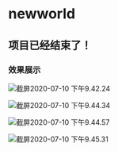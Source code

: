 # newworld

## 项目已经结束了！

### 效果展示


![截屏2020-07-10 下午9.42.24](https://tva1.sinaimg.cn/large/007S8ZIlly1ggm7ktxsqkj30w70u01ay.jpg)

![截屏2020-07-10 下午9.44.34](https://tva1.sinaimg.cn/large/007S8ZIlly1ggm7mz12paj31260u0k6s.jpg)

![截屏2020-07-10 下午9.44.57](https://tva1.sinaimg.cn/large/007S8ZIlly1ggm7ndk0m2j31170u0qja.jpg)

![截屏2020-07-10 下午9.45.31](https://tva1.sinaimg.cn/large/007S8ZIlly1ggm7nyp4s0j30vq0u0h43.jpg)

